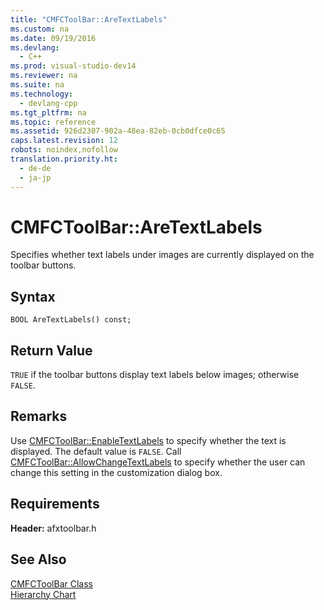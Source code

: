 ```yaml
---
title: "CMFCToolBar::AreTextLabels"
ms.custom: na
ms.date: 09/19/2016
ms.devlang: 
  - C++
ms.prod: visual-studio-dev14
ms.reviewer: na
ms.suite: na
ms.technology: 
  - devlang-cpp
ms.tgt_pltfrm: na
ms.topic: reference
ms.assetid: 926d2307-902a-48ea-82eb-0cb0dfce0c65
caps.latest.revision: 12
robots: noindex,nofollow
translation.priority.ht: 
  - de-de
  - ja-jp
---
```

# CMFCToolBar::AreTextLabels
Specifies whether text labels under images are currently displayed on the toolbar buttons.  
  
## Syntax  
  
```  
BOOL AreTextLabels() const;  
```  
  
## Return Value  
 `TRUE` if the toolbar buttons display text labels below images; otherwise `FALSE`.  
  
## Remarks  
 Use [CMFCToolBar::EnableTextLabels](../vs140/CMFCToolBar--EnableTextLabels.md) to specify whether the text is displayed. The default value is `FALSE`. Call [CMFCToolBar::AllowChangeTextLabels](../vs140/CMFCToolBar--AllowChangeTextLabels.md) to specify whether the user can change this setting in the customization dialog box.  
  
## Requirements  
 **Header:** afxtoolbar.h  
  
## See Also  
 [CMFCToolBar Class](../Topic/CMFCToolBar%20Class.md)   
 [Hierarchy Chart](../vs140/Hierarchy-Chart.md)